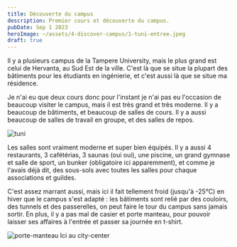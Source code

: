 ```yaml
---
title: Découverte du campus
description: Premier cours et découverte du campus.
pubDate: Sep 1 2023
heroImage: ~/assets/4-discover-campus/1-tuni-entree.jpeg
draft: true
---
```


Il y a plusieurs campus de la Tampere University, mais le plus grand est celui de Hervanta, au Sud Est de la ville. C'est là que se situe la plupart des bâtiments pour les étudiants en ingénierie, et c'est aussi là que se situe ma résidence.

Je n'ai eu que deux cours donc pour l'instant je n'ai pas eu l'occasion de beaucoup visiter le campus, mais il est très grand et très moderne. Il y a beaucoup de bâtiments, et beaucoup de salles de cours. Il y a aussi beaucoup de salles de travail en groupe, et des salles de repos.

![tuni](~/assets/4-discover-campus/1-tuni-entree.jpeg)

Les salles sont vraiment moderne et super bien équipés. Il y a aussi 4 restaurants, 3 cafétérias, 3 saunas (oui oui), une piscine, un grand gymnase et salle de sport, un bunker (obligatoire ici apparemment), et comme je l'avais déjà dit, des sous-sols avec toutes les salles pour chaque associations et guildes.

C'est assez marrant aussi, mais ici il fait tellement froid (jusqu'à -25°C) en hiver que le campus s'est adapté : les bâtiments sont relié par des couloirs, des tunnels et des passerelles, on peut faire le tour du campus sans jamais sortir. En plus, il y a pas mal de casier et porte manteau, pour pouvoir laisser ses affaires à l'entrée et passer sa journée en t-shirt.

![porte-manteau](~/assets/4-discover-campus/2-porte-manteau.jpeg)
<span>Ici au city-center</span>
